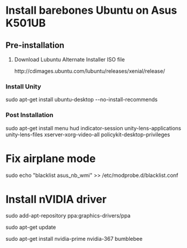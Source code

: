 <h1>Install barebones Ubuntu on Asus K501UB</h1>
<h2>Pre-installation</h2>
<ol>
<li>Download Lubuntu Alternate Installer ISO file</li>
<p>http://cdimages.ubuntu.com/lubuntu/releases/xenial/release/</p>
</ol>
<h3>Install Unity</h3>
<p>sudo apt-get install ubuntu-desktop --no-install-recommends</p>
<h3>Post Installation</h3>
<p>sudo apt-get install menu hud indicator-session unity-lens-applications unity-lens-files xserver-xorg-video-all policykit-desktop-privileges</p>

# Fix airplane mode
<p>sudo echo "blacklist asus_nb_wmi" >> /etc/modprobe.d/blacklist.conf</p>

# Install nVIDIA driver
<p>sudo add-apt-repository ppa:graphics-drivers/ppa</p>
<p>sudo apt-get update</p>
<p>sudo apt-get install nvidia-prime nvidia-367 bumblebee</p>
